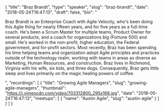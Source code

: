 {
  "title": "Braz Brandt",
  "type": "speaker",
  "slug": "braz-brandt",
  "date": "2018-05-24T16:47:13",
  "draft": false,
  "bio": "<p>Braz Brandt is an Enterprise Coach with Agile Velocity, who's been doing this Agile thing for nearly fifteen years, and for five years as a full-time coach. He's been a Scrum Master for multiple teams, Product Owner for several products, and a coach for organizations big (Fortune 500) and small. He's worked in the non-profit, higher education, the Federal government, and for-profit sectors. Most recently, Braz has been spending his time helping teams and organization adopt Agile principles and practices outside of the technology realm, working with teams in areas as diverse as Marketing, Human Resources, and construction. Braz lives in Richmond, Virginia with his wife, six kids, and three dogs. Consequently, Braz gets little sleep and lives primarily on the magic healing powers of coffee.</p>",
  "recordings": [
    {
      "title": "Growing Agile Managers",
      "slug": "growing-agile-managers",
      "thumbnail": "https://i.vimeocdn.com/video/703312800_295x166.jpg",
      "date": "2018-05-24T16:47:13",
      "meetups": [
        {
          "name": "Austin Agile",
          "slug": "austin-agile"
        }
      ]
    }
  ]
}